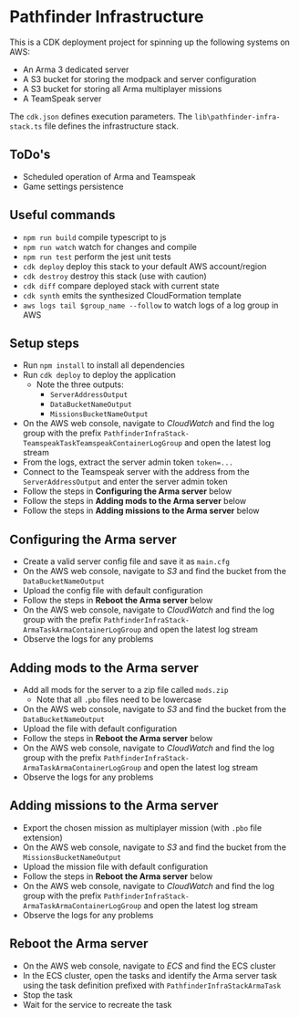 # Pathfinder Infrastructure

This is a CDK deployment project for spinning up the following systems on AWS:

* An Arma 3 dedicated server
* A S3 bucket for storing the modpack and server configuration
* A S3 bucket for storing all Arma multiplayer missions
* A TeamSpeak server

The `cdk.json` defines execution parameters.
The `lib\pathfinder-infra-stack.ts` file defines the infrastructure stack.

## ToDo's

* Scheduled operation of Arma and Teamspeak
* Game settings persistence

## Useful commands

- `npm run build` compile typescript to js
- `npm run watch` watch for changes and compile
- `npm run test` perform the jest unit tests
- `cdk deploy` deploy this stack to your default AWS account/region
- `cdk destroy` destroy this stack (use with caution)
- `cdk diff` compare deployed stack with current state
- `cdk synth` emits the synthesized CloudFormation template
- `aws logs tail $group_name --follow` to watch logs of a log group in AWS

## Setup steps
- Run `npm install` to install all dependencies
- Run `cdk deploy` to deploy the application
  - Note the three outputs:
    - `ServerAddressOutput`
    - `DataBucketNameOutput`
    - `MissionsBucketNameOutput`
- On the AWS web console, navigate to *CloudWatch* and find the log group 
  with the prefix `PathfinderInfraStack-TeamspeakTaskTeamspeakContainerLogGroup` and open the latest log stream
- From the logs, extract the server admin token `token=...`
- Connect to the Teamspeak server with the address from the `ServerAddressOutput` and enter the server admin token
- Follow the steps in **Configuring the Arma server** below
- Follow the steps in **Adding mods to the Arma server** below
- Follow the steps in **Adding missions to the Arma server** below

## Configuring the Arma server
- Create a valid server config file and save it as `main.cfg`
- On the AWS web console, navigate to *S3* and find the bucket from the `DataBucketNameOutput`
- Upload the config file with default configuration
- Follow the steps in **Reboot the Arma server** below
- On the AWS web console, navigate to *CloudWatch* and find the log group 
  with the prefix `PathfinderInfraStack-ArmaTaskArmaContainerLogGroup` and open the latest log stream
- Observe the logs for any problems

## Adding mods to the Arma server
- Add all mods for the server to a zip file called `mods.zip`
  - Note that all `.pbo` files need to be lowercase
- On the AWS web console, navigate to *S3* and find the bucket from the `DataBucketNameOutput`
- Upload the file with default configuration
- Follow the steps in **Reboot the Arma server** below
- On the AWS web console, navigate to *CloudWatch* and find the log group 
  with the prefix `PathfinderInfraStack-ArmaTaskArmaContainerLogGroup` and open the latest log stream
- Observe the logs for any problems

## Adding missions to the Arma server
- Export the chosen mission as multiplayer mission (with `.pbo` file extension)
- On the AWS web console, navigate to *S3* and find the bucket from the `MissionsBucketNameOutput`
- Upload the mission file with default configuration
- Follow the steps in **Reboot the Arma server** below
- On the AWS web console, navigate to *CloudWatch* and find the log group 
  with the prefix `PathfinderInfraStack-ArmaTaskArmaContainerLogGroup` and open the latest log stream
- Observe the logs for any problems

## Reboot the Arma server
- On the AWS web console, navigate to *ECS* and find the ECS cluster
- In the ECS cluster, open the tasks and identify the Arma server task using the task definition prefixed with `PathfinderInfraStackArmaTask`
- Stop the task
- Wait for the service to recreate the task